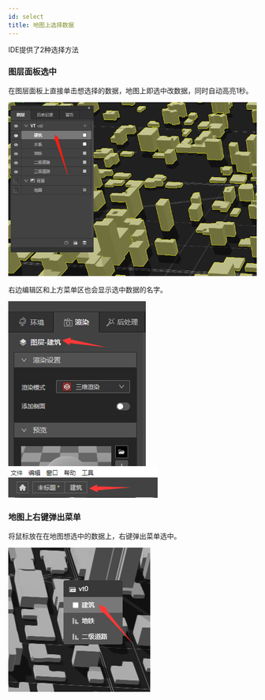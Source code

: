 ```yaml
---
id: select
title: 地图上选择数据
---
```

IDE提供了2种选择方法

### 图层面板选中

在图层面板上直接单击想选择的数据，地图上即选中改数据，同时自动高亮1秒。

![图片](./assets/select/select-1.png)

右边编辑区和上方菜单区也会显示选中数据的名字。

![图片](./assets/select/select-3.png)
![图片](./assets/select/select-4.png)

 ### 地图上右键弹出菜单

 将鼠标放在在地图想选中的数据上，右键弹出菜单选中。

 ![图片](./assets/select/select-2.png)
